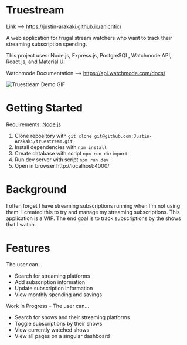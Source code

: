 # Truestream

Link --> https://justin-arakaki.github.io/anicritic/

A web application for frugal stream watchers who want to track their streaming subscription spending.

This project uses: Node.js, Express.js, PostgreSQL, Watchmode API, React.js, and Material UI

Watchmode Documentation --> https://api.watchmode.com/docs/

![Truestream Demo GIF](https://user-images.githubusercontent.com/97260501/191642397-d44551f4-317e-4468-a4cd-5051b8c6d7db.gif)

# Getting Started

Requirements: [Node.js](https://nodejs.org/) 

1. Clone repository with `git clone git@github.com:Justin-Arakaki/truestream.git`
2. Install dependencies with `npm install`
3. Create database with script `npm run db:import`
4. Run dev server with script `npm run dev`
5. Open in browser http://localhost:4000/

# Background

I often forget I have streaming subscriptions running when I'm not using them. I created this to try and manage my streaming subscriptions. This application is a WIP. The end goal is to track subscriptions by the shows that I watch.

# Features
The user can...
- Search for streaming platforms
- Add subscription information
- Update subscription information
- View monthly spending and savings

Work in Progress - The user can...
- Search for shows and their streaming platforms
- Toggle subscriptions by their shows
- View currently watched shows
- View all pages on a singular dashboard
